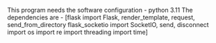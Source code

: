 This program needs the software configuration - python 3.11 The dependencies are - [flask import Flask, render_template, request, send_from_directory flask_socketio import SocketIO, send, disconnect import os import re import threading import time]
